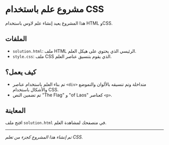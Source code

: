 # مشروع علم باستخدام CSS

هذا المشروع يعيد إنشاء علم لاوس باستخدام HTML وCSS.

## الملفات
- `solution.html`: ملف HTML الرئيسي الذي يحتوي على هيكل العلم.
- `style.css`: ملف CSS الذي يقوم بتنسيق عناصر العلم.

## كيف يعمل؟
- تم بناء العلم باستخدام عناصر `<div>` متداخلة وتم تنسيقه بالألوان والتموضع والأشكال باستخدام CSS.
- تم تضمين النص "The Flag" و "of Laos" كعناصر `<p>`.

## المعاينة
افتح ملف `solution.html` في متصفحك لمشاهدة العلم.

---

*تم إنشاء هذا المشروع كجزء من تعلم CSS.*
